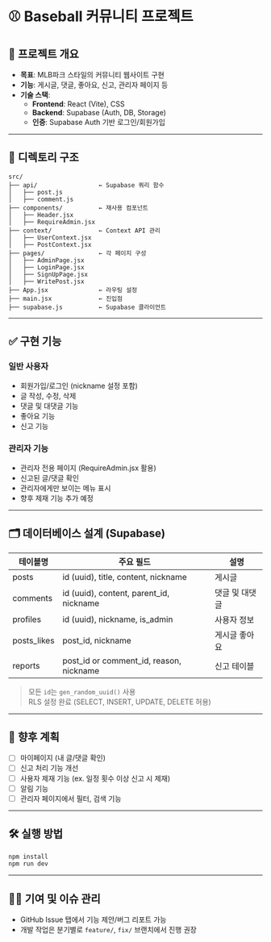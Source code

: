 
# ⚾ Baseball 커뮤니티 프로젝트

## 📌 프로젝트 개요

- **목표**: MLB파크 스타일의 커뮤니티 웹사이트 구현
- **기능**: 게시글, 댓글, 좋아요, 신고, 관리자 페이지 등
- **기술 스택**:
  - **Frontend**: React (Vite), CSS
  - **Backend**: Supabase (Auth, DB, Storage)
  - **인증**: Supabase Auth 기반 로그인/회원가입

---

## 📁 디렉토리 구조

```
src/
├── api/                 ← Supabase 쿼리 함수
│   ├── post.js
│   ├── comment.js
├── components/          ← 재사용 컴포넌트
│   ├── Header.jsx
│   ├── RequireAdmin.jsx
├── context/             ← Context API 관리
│   ├── UserContext.jsx
│   ├── PostContext.jsx
├── pages/               ← 각 페이지 구성
│   ├── AdminPage.jsx
│   ├── LoginPage.jsx
│   ├── SignUpPage.jsx
│   ├── WritePost.jsx
├── App.jsx              ← 라우팅 설정
├── main.jsx             ← 진입점
├── supabase.js          ← Supabase 클라이언트
```

---

## ✅ 구현 기능

### 일반 사용자
- 회원가입/로그인 (nickname 설정 포함)
- 글 작성, 수정, 삭제
- 댓글 및 대댓글 기능
- 좋아요 기능
- 신고 기능

### 관리자 기능
- 관리자 전용 페이지 (RequireAdmin.jsx 활용)
- 신고된 글/댓글 확인
- 관리자에게만 보이는 메뉴 표시
- 향후 제재 기능 추가 예정

---

## 🗂️ 데이터베이스 설계 (Supabase)

| 테이블명 | 주요 필드 | 설명 |
|----------|-----------|------|
| posts | id (uuid), title, content, nickname | 게시글 |
| comments | id (uuid), content, parent_id, nickname | 댓글 및 대댓글 |
| profiles | id (uuid), nickname, is_admin | 사용자 정보 |
| posts_likes | post_id, nickname | 게시글 좋아요 |
| reports | post_id or comment_id, reason, nickname | 신고 테이블 |

> 모든 `id`는 `gen_random_uuid()` 사용  
> RLS 설정 완료 (SELECT, INSERT, UPDATE, DELETE 허용)

---

## 📝 향후 계획

- [ ] 마이페이지 (내 글/댓글 확인)
- [ ] 신고 처리 기능 개선
- [ ] 사용자 제재 기능 (ex. 일정 횟수 이상 신고 시 제재)
- [ ] 알림 기능
- [ ] 관리자 페이지에서 필터, 검색 기능

---

## 🛠️ 실행 방법

```bash
npm install
npm run dev
```

---

## 🙋‍♂️ 기여 및 이슈 관리

- GitHub Issue 탭에서 기능 제안/버그 리포트 가능
- 개발 작업은 분기별로 `feature/`, `fix/` 브랜치에서 진행 권장

